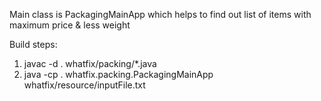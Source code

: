 Main class is PackagingMainApp which helps to find out list of items with maximum price & less weight

Build steps:

1. javac -d . whatfix/packing/*.java
2. java -cp . whatfix.packing.PackagingMainApp whatfix/resource/inputFile.txt